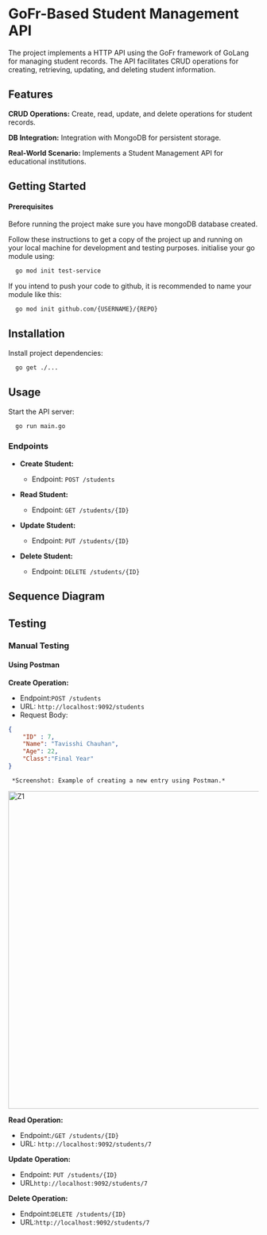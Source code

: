 
# GoFr-Based Student Management API
The project implements a HTTP API using the GoFr framework of GoLang for managing student records.
The API facilitates CRUD operations for creating, retrieving, updating, and deleting student information.

## Features
**CRUD Operations:** Create, read, update, and delete operations for student records.

**DB Integration:** Integration with MongoDB for persistent storage.

**Real-World Scenario:** Implements a Student Management API for educational institutions.

## Getting Started
#### Prerequisites
Before running the project make sure you have mongoDB database created.


Follow these instructions to get a copy of the project up and running on your local machine for development and testing purposes.
initialise your go module using:
```bash
  go mod init test-service

```
If you intend to push your code to github, it is recommended to name your module like this: 
```bash
  go mod init github.com/{USERNAME}/{REPO}

```

## Installation
Install project dependencies:

```bash
  go get ./...

```
    
## Usage
Start the API server:

```bash
  go run main.go
```
### Endpoints

- **Create Student:**
  - Endpoint: ```POST /students```
  

- **Read Student:**
  - Endpoint: ```GET /students/{ID}```
  

- **Update Student:**
  - Endpoint: ```PUT /students/{ID}```
  

- **Delete Student:**
  - Endpoint: ```DELETE /students/{ID}```
 


## Sequence Diagram




## Testing
### Manual Testing
#### Using Postman

**Create Operation:**
   - Endpoint:`POST /students`
   - URL: `http://localhost:9092/students`
   - Request Body:
```json
{
    "ID" : 7,
    "Name": "Tavisshi Chauhan",
    "Age": 22,
    "Class":"Final Year"
}
```
     
     *Screenshot: Example of creating a new entry using Postman.*
     

<img width="640" alt="Z1" src="https://github.com/tavisshiChauhan/Zopsmart-Project/assets/125811955/7396b246-82cd-452a-95c3-b67d929efa04">

   **Read Operation:**
   - Endpoint:`/GET /students/{ID}`
   - URL: `http://localhost:9092/students/7`

**Update Operation:**
   - Endpoint: `PUT /students/{ID}`
   - URL`http://localhost:9092/students/7`

**Delete Operation:**
   - Endpoint:`DELETE /students/{ID}`
   - URL:`http://localhost:9092/students/7`



